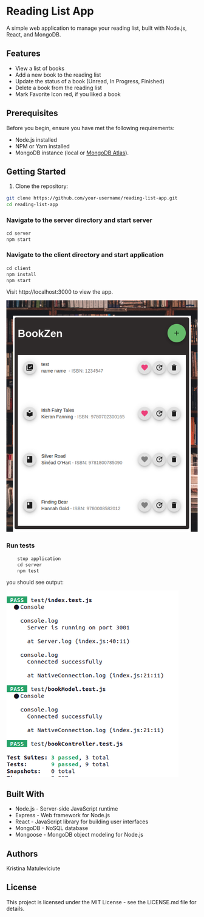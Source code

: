 # Reading List App

A simple web application to manage your reading list, built with Node.js, React, and MongoDB.

## Features

- View a list of books
- Add a new book to the reading list
- Update the status of a book (Unread, In Progress, Finished)
- Delete a book from the reading list
- Mark Favorite Icon red, if you liked a book

## Prerequisites

Before you begin, ensure you have met the following requirements:

- Node.js installed
- NPM or Yarn installed
- MongoDB instance (local or [MongoDB Atlas](https://www.mongodb.com/cloud/atlas)).

## Getting Started

1. Clone the repository:

```bash
git clone https://github.com/your-username/reading-list-app.git
cd reading-list-app

```

### Navigate to the server directory and start server


```
cd server
npm start
```

### Navigate to the client directory and start application

```
cd client
npm install
npm start
```

Visit http://localhost:3000 to view the app.

![app](/client/src/images/booklistapp.png)

### Run tests

```
    stop application
    cd server
    npm test
```

you should see output:

![tests](client/src/images/tests.png)

## Built With

- Node.js - Server-side JavaScript runtime
- Express - Web framework for Node.js
- React - JavaScript library for building user interfaces
- MongoDB - NoSQL database
- Mongoose - MongoDB object modeling for Node.js

## Authors

Kristina Matuleviciute

## License

This project is licensed under the MIT License - see the LICENSE.md file for details.
